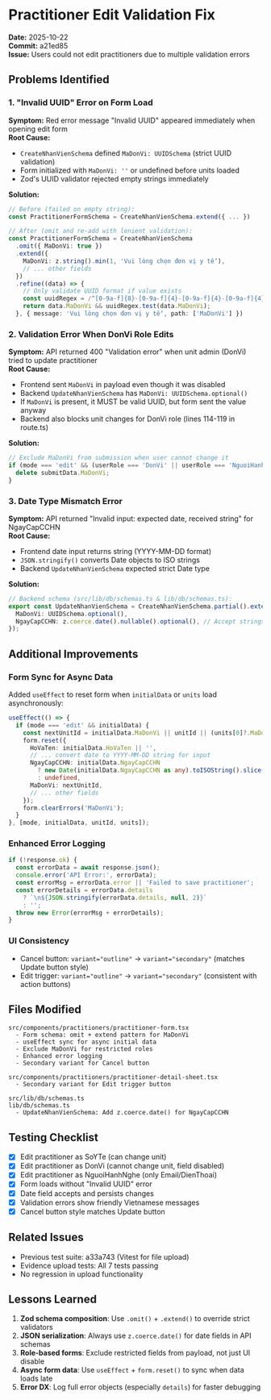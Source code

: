 # Practitioner Edit Validation Fix

**Date:** 2025-10-22  
**Commit:** a21ed85  
**Issue:** Users could not edit practitioners due to multiple validation errors

## Problems Identified

### 1. "Invalid UUID" Error on Form Load
**Symptom:** Red error message "Invalid UUID" appeared immediately when opening edit form  
**Root Cause:** 
- `CreateNhanVienSchema` defined `MaDonVi: UUIDSchema` (strict UUID validation)
- Form initialized with `MaDonVi: ''` or undefined before units loaded
- Zod's UUID validator rejected empty strings immediately

**Solution:**
```typescript
// Before (failed on empty string):
const PractitionerFormSchema = CreateNhanVienSchema.extend({ ... })

// After (omit and re-add with lenient validation):
const PractitionerFormSchema = CreateNhanVienSchema
  .omit({ MaDonVi: true })
  .extend({
    MaDonVi: z.string().min(1, 'Vui lòng chọn đơn vị y tế'),
    // ... other fields
  })
  .refine((data) => {
    // Only validate UUID format if value exists
    const uuidRegex = /^[0-9a-f]{8}-[0-9a-f]{4}-[0-9a-f]{4}-[0-9a-f]{4}-[0-9a-f]{12}$/i;
    return data.MaDonVi && uuidRegex.test(data.MaDonVi);
  }, { message: 'Vui lòng chọn đơn vị y tế', path: ['MaDonVi'] })
```

### 2. Validation Error When DonVi Role Edits
**Symptom:** API returned 400 "Validation error" when unit admin (DonVi) tried to update practitioner  
**Root Cause:**
- Frontend sent `MaDonVi` in payload even though it was disabled
- Backend `UpdateNhanVienSchema` has `MaDonVi: UUIDSchema.optional()` 
- If `MaDonVi` is present, it MUST be valid UUID, but form sent the value anyway
- Backend also blocks unit changes for DonVi role (lines 114-119 in route.ts)

**Solution:**
```typescript
// Exclude MaDonVi from submission when user cannot change it
if (mode === 'edit' && (userRole === 'DonVi' || userRole === 'NguoiHanhNghe')) {
  delete submitData.MaDonVi;
}
```

### 3. Date Type Mismatch Error
**Symptom:** API returned "Invalid input: expected date, received string" for NgayCapCCHN  
**Root Cause:**
- Frontend date input returns string (YYYY-MM-DD format)
- `JSON.stringify()` converts Date objects to ISO strings
- Backend `UpdateNhanVienSchema` expected strict Date type

**Solution:**
```typescript
// Backend schema (src/lib/db/schemas.ts & lib/db/schemas.ts):
export const UpdateNhanVienSchema = CreateNhanVienSchema.partial().extend({
  MaDonVi: UUIDSchema.optional(),
  NgayCapCCHN: z.coerce.date().nullable().optional(), // Accept strings and coerce to Date
});
```

## Additional Improvements

### Form Sync for Async Data
Added `useEffect` to reset form when `initialData` or `units` load asynchronously:
```typescript
useEffect(() => {
  if (mode === 'edit' && initialData) {
    const nextUnitId = initialData.MaDonVi || unitId || (units[0]?.MaDonVi ?? '');
    form.reset({
      HoVaTen: initialData.HoVaTen || '',
      // ... convert date to YYYY-MM-DD string for input
      NgayCapCCHN: initialData.NgayCapCCHN
        ? new Date(initialData.NgayCapCCHN as any).toISOString().slice(0, 10)
        : undefined,
      MaDonVi: nextUnitId,
      // ... other fields
    });
    form.clearErrors('MaDonVi');
  }
}, [mode, initialData, unitId, units]);
```

### Enhanced Error Logging
```typescript
if (!response.ok) {
  const errorData = await response.json();
  console.error('API Error:', errorData);
  const errorMsg = errorData.error || 'Failed to save practitioner';
  const errorDetails = errorData.details 
    ? `\n${JSON.stringify(errorData.details, null, 2)}` 
    : '';
  throw new Error(errorMsg + errorDetails);
}
```

### UI Consistency
- Cancel button: `variant="outline"` → `variant="secondary"` (matches Update button style)
- Edit trigger: `variant="outline"` → `variant="secondary"` (consistent with action buttons)

## Files Modified

```
src/components/practitioners/practitioner-form.tsx
  - Form schema: omit + extend pattern for MaDonVi
  - useEffect sync for async initial data
  - Exclude MaDonVi for restricted roles
  - Enhanced error logging
  - Secondary variant for Cancel button

src/components/practitioners/practitioner-detail-sheet.tsx
  - Secondary variant for Edit trigger button

src/lib/db/schemas.ts
lib/db/schemas.ts
  - UpdateNhanVienSchema: Add z.coerce.date() for NgayCapCCHN
```

## Testing Checklist

- [x] Edit practitioner as SoYTe (can change unit)
- [x] Edit practitioner as DonVi (cannot change unit, field disabled)
- [x] Edit practitioner as NguoiHanhNghe (only Email/DienThoai)
- [x] Form loads without "Invalid UUID" error
- [x] Date field accepts and persists changes
- [x] Validation errors show friendly Vietnamese messages
- [x] Cancel button style matches Update button

## Related Issues

- Previous test suite: a33a743 (Vitest for file upload)
- Evidence upload tests: All 7 tests passing
- No regression in upload functionality

## Lessons Learned

1. **Zod schema composition**: Use `.omit()` + `.extend()` to override strict validators
2. **JSON serialization**: Always use `z.coerce.date()` for date fields in API schemas
3. **Role-based forms**: Exclude restricted fields from payload, not just UI disable
4. **Async form data**: Use `useEffect` + `form.reset()` to sync when data loads late
5. **Error DX**: Log full error objects (especially `details`) for faster debugging
